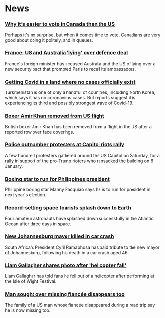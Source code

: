 # News
### [Why it’s easier to vote in Canada than the US](https://www.bbc.com/news/world-us-canada-58589809)
Perhaps it's no surprise, but when it comes time to vote, Canadians are very good about doing it politely, and in queues.
### [France: US and Australia 'lying' over defence deal](https://www.bbc.com/news/world-europe-58610234)
France's foreign minister has accused Australia and the US of lying over a new security pact that prompted Paris to recall its ambassadors. 
### [Getting Covid in a land where no cases officially exist](https://www.bbc.com/news/world-asia-58583212)
Turkmenistan is one of only a handful of countries, including North Korea, which says it has no coronavirus cases. But reports suggest it is experiencing its third and possibly strongest wave of Covid-19.
### [Boxer Amir Khan removed from US flight](https://www.bbc.com/news/uk-58612530)
British boxer Amir Khan has been removed from a flight in the US after a reported row over face coverings.
### [Police outnumber protesters at Capitol riots rally](https://www.bbc.com/news/world-us-canada-58612965)
A few hundred protesters gathered around the US Capitol on Saturday, for a rally in support of the pro-Trump rioters who ransacked the building on 6 January.
### [Boxing star to run for Philippines president](https://www.bbc.com/news/world-asia-58614108)
Philippine boxing star Manny Pacquiao says he is to run for president in next year's election.  
### [Record-setting space tourists splash down to Earth](https://www.bbc.com/news/world-us-canada-58612961)
Four amateur astronauts have splashed down successfully in the Atlantic Ocean after three days in space.
### [New Johannesburg mayor killed in car crash](https://www.bbc.com/news/world-africa-58614669)
South Africa's President Cyril Ramaphosa has paid tribute to the new mayor of Johannesburg, following his death in a car crash aged 46.
### [Liam Gallagher shares photo after 'helicopter fall'](https://www.bbc.com/news/entertainment-arts-58613394)
Liam Gallagher has told fans he fell out of a helicopter after performing at the Isle of Wight Festival.
### [Man sought over missing fiancée disappears too](https://www.bbc.com/news/world-us-canada-58607813)
The family of a US man whose fiancée disappeared during a road trip say he is now missing too. 

